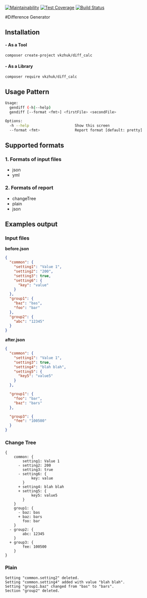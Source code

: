 [![Maintainability](https://api.codeclimate.com/v1/badges/1af032a86f494f823254/maintainability)](https://codeclimate.com/github/vkzhuk/project-lvl2-s313/maintainability)
[![Test Coverage](https://api.codeclimate.com/v1/badges/1af032a86f494f823254/test_coverage)](https://codeclimate.com/github/vkzhuk/project-lvl2-s313/test_coverage)
[![Build Status](https://travis-ci.org/vkzhuk/project-lvl2-s313.svg?branch=master)](https://travis-ci.org/vkzhuk/project-lvl2-s313)

#Difference Generator

## Installation
#### - As a Tool
````bash
composer create-project vkzhuk/diff_calc
````
#### - As a Library
````bash
composer require vkzhuk/diff_calc
````

## Usage Pattern
````bash
Usage:
  gendiff (-h|--help)
  gendiff [--format <fmt>] <firstFile> <secondFile>

Options:
  -h --help                     Show this screen
  --format <fmt>                Report format [default: pretty]
````

## Supported formats
### 1. Formats of input files
* json
* yml
### 2. Formats of report
* changeTree
* plain
* json

## Examples output
### Input files

**before.json**
```json
{
  "common": {
    "setting1": "Value 1",
    "setting2": "200",
    "setting3": true,
    "setting6": {
      "key": "value"
    }
  },
  "group1": {
    "baz": "bas",
    "foo": "bar"
  },
  "group2": {
    "abc": "12345"
  }
}
```
**after.json**
```json
{
  "common": {
    "setting1": "Value 1",
    "setting3": true,
    "setting4": "blah blah",
    "setting5": {
      "key5": "value5"
    }
  },

  "group1": {
    "foo": "bar",
    "baz": "bars"
  },

  "group3": {
    "fee": "100500"
  }
}
```
### Change Tree
```
{
    common: {
        setting1: Value 1
      - setting2: 200
        setting3: true
      - setting6: {
            key: value
        }
      + setting4: blah blah
      + setting5: {
            key5: value5
        }
    }
    group1: {
      - baz: bas
      + baz: bars
        foo: bar
    }
  - group2: {
        abc: 12345
    }
  + group3: {
        fee: 100500
    }
}
```

### Plain
```
Setting "common.setting2" deleted.
Setting "common.setting4" added with value "blah blah".
Setting "group1.baz" changed from "bas" to "bars".
Section "group2" deleted.
```
